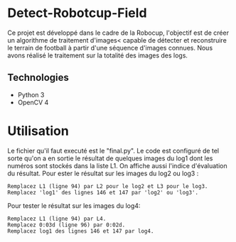 # Detect-Robotcup-Field
Ce projet est développé dans le cadre de la Robocup, l'objectif est de créer un algorithme de traitement d'images< capable de détecter et reconstruire le terrain de football à partir d'une séquence d'images connues.
Nous avons réalisé le traitement sur la totalité des images des logs.
## Technologies
* Python 3
* OpenCV 4
# Utilisation 
Le fichier qu'il faut executé est le "final.py". Le code est configuré de tel sorte qu'on a en sortie le résultat de quelques images du log1 dont les numéros sont stockés dans la liste L1. On affiche aussi l'indice d'évaluation du résultat.
Pour ester le résultat sur les images du log2 ou log3 : 

```
Remplacez L1 (ligne 94) par L2 pour le log2 et L3 pour le log3.
Remplacez 'log1' des lignes 146 et 147 par 'log2' ou 'log3'.
```
Pour tester le résultat sur les images du log4: 

```
Remplacez L1 (ligne 94) par L4.
Remplacez 0:03d (ligne 96) par 0:02d.
Remplacez log1 des lignes 146 et 147 par log4.
```
